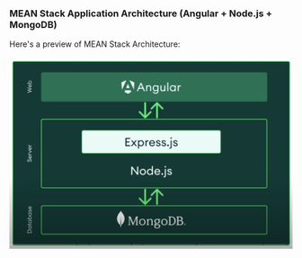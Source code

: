### MEAN Stack Application Architecture (Angular + Node.js + MongoDB)

Here's a preview of MEAN Stack Architecture:

![MEAN Stack Architecture](./docs/mean-stack.png)



